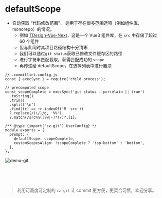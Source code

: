 # defaultScope

- 自动获取 “代码修改范围”。 适用于存在很多范围选项（例如组件库、monorepo）的情况。
  - 例如 [TDesign-Vue-Next](https://github.com/Tencent/tdesign-vue-next)，这是一个 Vue3 组件库，在 `src` 中存储了超过 60 个组件
  - 但与此同时其项目路径结构十分清晰
  - 我们可以通过`git status`获取已修改文件缓存区的路径
  - 进行字符串匹配截取，获得匹配成功的 `scope`
  - 再传递给 defaultScope，在选择列表中进行置顶

```js{5-11,16,17}
// .commitlint.config.js
const { execSync } = require('child_process');

// precomputed scope
const scopeComplete = execSync('git status --porcelain || true')
  .toString()
  .trim()
  .split('\n')
  .find((r) => ~r.indexOf('M  src'))
  ?.replace(/(\/)/g, '%%')
  ?.match(/src%%((\w|-)*)/)?.[1];

/** @type {import('cz-git').UserConfig} */
module.exports = {
  prompt: {
    defaultScope: scopeComplete,
    customScopesAlign: !scopeComplete ? 'top-bottom' : 'bottom',
  },
};
```

![demo-gif](https://user-images.githubusercontent.com/40693636/172989830-c3e436ad-adab-42f5-973f-b97f33748939.gif)


<br>
<br>
<br>

> 利用可高度可定制的 `cz-git` 让 commit 更方便，更契合习惯，欢迎分享。
